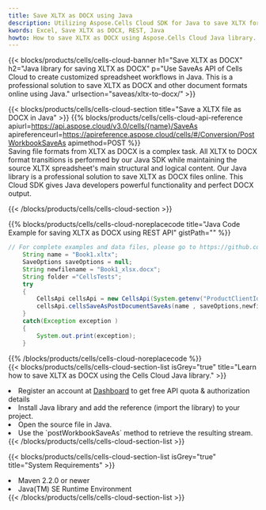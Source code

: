```yaml
---
title: Save XLTX as DOCX using Java 
description: Utilizing Aspose.Cells Cloud SDK for Java to save XLTX format file as DOCX format file. 
kwords: Excel, Save XLTX as DOCX, REST, Java
howto: How to save XLTX as DOCX using Aspose.Cells Cloud Java library.
---
```



{{< blocks/products/cells/cells-cloud-banner h1="Save XLTX as DOCX" h2="Java library for saving XLTX as DOCX" p="Use SaveAs API of Cells Cloud to create customized spreadsheet workflows in Java. This is a professional solution to save XLTX as DOCX and other document formats online using Java." urlsection="saveas/xltx-to-docx/" >}}

{{< blocks/products/cells/cells-cloud-section  title="Save a XLTX file as DOCX in Java" >}}
{{% blocks/products/cells/cells-cloud-api-reference  apiurl=https://api.aspose.cloud/v3.0/cells/{name}/SaveAs  apireferenceurl=https://apireference.aspose.cloud/cells/#/Conversion/PostWorkbookSaveAs  apimethod=POST %}}
<br/>
Saving file formats from XLTX as DOCX is a complex task. All XLTX to DOCX format transitions is performed by our Java SDK while maintaining the source XLTX spreadsheet's main structural and logical content. Our Java library is a professional solution to save XLTX as DOCX files online. This Cloud SDK gives Java developers powerful functionality and perfect DOCX output.

{{< /blocks/products/cells/cells-cloud-section >}}

{{% blocks/products/cells/cells-cloud-noreplacecode title="Java Code Example for saving XLTX as DOCX using REST API" gistPath="" %}}
  
```java
// For complete examples and data files, please go to https://github.com/aspose-cells-cloud/aspose-cells-cloud-java/
    String name = "Book1.xltx";
    SaveOptions saveOptions = null;
    String newfilename = "Book1_xlsx.docx";
    String folder ="CellsTests";
    try 
    {
        CellsApi cellsApi = new CellsApi(System.getenv("ProductClientId"), System.getenv("ProductClientSecret"));
        cellsApi.cellsSaveAsPostDocumentSaveAs(name , saveOptions,newfilename,false,false,folder,null,null,null,true);                       
    }
    catch(Exception exception )
    {
        System.out.print(exception);
    }
```
  
{{% /blocks/products/cells/cells-cloud-noreplacecode  %}}
<br/>
{{< blocks/products/cells/cells-cloud-section-list isGrey="true"  title="Learn how to save XLTX as DOCX using the Cells Cloud Java library." >}}
<li>Register an account at <a href="https://dashboard.aspose.cloud/">Dashboard</a> to get free API quota & authorization details</li>
<li>Install Java library and add the reference (import the library) to your project.</li>
<li>Open the source file in Java.</li>
<li>Use the `postWorkbookSaveAs` method to retrieve the resulting stream.</li>
{{< /blocks/products/cells/cells-cloud-section-list >}}

{{< blocks/products/cells/cells-cloud-section-list isGrey="true"  title="System Requirements" >}}
<li>Maven 2.2.0 or newer</li>
<li>Java(TM) SE Runtime Environment</li>
{{< /blocks/products/cells/cells-cloud-section-list >}}
